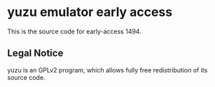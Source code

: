 yuzu emulator early access
=============

This is the source code for early-access 1494.

## Legal Notice

yuzu is an GPLv2 program, which allows fully free redistribution of its source code.